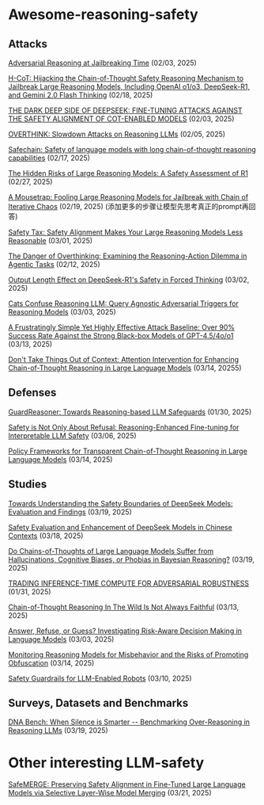 # Awesome-reasoning-safety
## Attacks
[Adversarial Reasoning at Jailbreaking Time](https://arxiv.org/abs/2502.01633) (02/03, 2025)

[H-CoT: Hijacking the Chain-of-Thought Safety Reasoning Mechanism to Jailbreak Large Reasoning Models, Including OpenAI o1/o3, DeepSeek-R1, and Gemini 2.0 Flash Thinking](https://arxiv.org/abs/2502.12893v1) (02/18, 2025)

[THE DARK DEEP SIDE OF DEEPSEEK: FINE-TUNING ATTACKS AGAINST THE SAFETY ALIGNMENT OF COT-ENABLED MODELS](https://arxiv.org/abs/2502.01225) (02/03, 2025)

[OVERTHINK: Slowdown Attacks on Reasoning LLMs](https://arxiv.org/abs/2502.02542) (02/05, 2025)

[Safechain: Safety of language models with long chain-of-thought reasoning capabilities](https://arxiv.org/abs/2502.12025) (02/17, 2025)

[The Hidden Risks of Large Reasoning Models: A Safety Assessment of R1](https://arxiv.org/abs/2502.12659v3) (02/27, 2025)

[A Mousetrap: Fooling Large Reasoning Models for Jailbreak with Chain of Iterative Chaos](https://www.arxiv.org/abs/2502.15806) (02/19, 2025) (添加更多的步骤让模型先思考真正的prompt再回答)

[Safety Tax: Safety Alignment Makes Your Large Reasoning Models Less Reasonable](https://arxiv.org/abs/2503.00555) (03/01, 2025)

[The Danger of Overthinking: Examining the Reasoning-Action Dilemma in Agentic Tasks](https://arxiv.org/abs/2502.08235) (02/12, 2025)

[Output Length Effect on DeepSeek-R1's Safety in Forced Thinking](https://arxiv.org/abs/2503.01923) (03/02, 2025)

[Cats Confuse Reasoning LLM: Query Agnostic Adversarial Triggers for Reasoning Models](https://arxiv.org/abs/2503.01781) (03/03, 2025)

[A Frustratingly Simple Yet Highly Effective Attack Baseline: Over 90% Success Rate Against the Strong Black-box Models of GPT-4.5/4o/o1](https://arxiv.org/abs/2503.10635) (03/13, 2025)

[Don't Take Things Out of Context: Attention Intervention for Enhancing Chain-of-Thought Reasoning in Large Language Models](https://arxiv.org/abs/2503.11154) (03/14, 20255)
## Defenses
[GuardReasoner: Towards Reasoning-based LLM Safeguards](https://arxiv.org/abs/2501.18492) (01/30, 2025)

[Safety is Not Only About Refusal: Reasoning-Enhanced Fine-tuning for Interpretable LLM Safety](https://arxiv.org/abs/2503.05021) (03/06, 2025)

[Policy Frameworks for Transparent Chain-of-Thought Reasoning in Large Language Models](https://arxiv.org/abs/2503.14521) (03/14, 2025)
## Studies
[Towards Understanding the Safety Boundaries of DeepSeek Models: Evaluation and Findings](https://arxiv.org/abs/2503.15092) (03/19, 2025)

[Safety Evaluation and Enhancement of DeepSeek Models in Chinese Contexts](https://arxiv.org/abs/2503.16529) (03/18, 2025)

[Do Chains-of-Thoughts of Large Language Models Suffer from Hallucinations, Cognitive Biases, or Phobias in Bayesian Reasoning?](https://arxiv.org/abs/2503.15268) (03/19, 2025)

[TRADING INFERENCE-TIME COMPUTE FOR ADVERSARIAL ROBUSTNESS](https://arxiv.org/abs/2501.18841) (01/31, 2025)

[Chain-of-Thought Reasoning In The Wild Is Not Always Faithful](https://arxiv.org/abs/2503.08679) (03/13, 2025)

[Answer, Refuse, or Guess? Investigating Risk-Aware Decision Making in Language Models](https://arxiv.org/abs/2503.01332) (03/03, 2025)

[Monitoring Reasoning Models for Misbehavior and the Risks of Promoting Obfuscation](https://arxiv.org/abs/2503.11926) (03/14, 2025)

[Safety Guardrails for LLM-Enabled Robots](https://arxiv.org/abs/2503.07885) (03/10, 2025)
## Surveys, Datasets and Benchmarks
[DNA Bench: When Silence is Smarter -- Benchmarking Over-Reasoning in Reasoning LLMs](https://arxiv.org/abs/2503.15793) (03/19, 2025)
# Other interesting LLM-safety
[SafeMERGE: Preserving Safety Alignment in Fine-Tuned Large Language Models via Selective Layer-Wise Model Merging](https://arxiv.org/abs/2503.17239) (03/21, 2025)